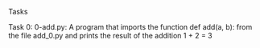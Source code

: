 Tasks

Task 0:
0-add.py: A program that imports the function def add(a, b): from the file add_0.py and prints the result of the addition 1 + 2 = 3
